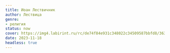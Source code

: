 ```yaml
---
title: Иоан Лествичник
author: Лествица
genre:
- религия
status: now
cover: https://img4.labirint.ru/rc/de74f84e931c348022c34509587bbfd8/363x561q80/books37/366608/cover.jpg?1672421105
date: 2023-11-18
headless: true
---
```


